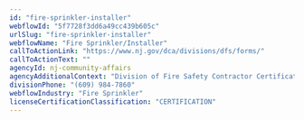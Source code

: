 ```yaml
---
id: "fire-sprinkler-installer"
webflowId: "5f7728f3dd6a49cc439b605c"
urlSlug: "fire-sprinkler-installer"
webflowName: "Fire Sprinkler/Installer"
callToActionLink: "https://www.nj.gov/dca/divisions/dfs/forms/"
callToActionText: ""
agencyId: nj-community-affairs
agencyAdditionalContext: "Division of Fire Safety Contractor Certification Unit"
divisionPhone: "(609) 984-7860"
webflowIndustry: "Fire Sprinkler"
licenseCertificationClassification: "CERTIFICATION"
---
```


